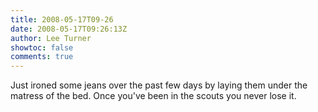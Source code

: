 ```yaml
---
title: 2008-05-17T09-26
date: 2008-05-17T09:26:13Z
author: Lee Turner
showtoc: false
comments: true
---
```


Just ironed some jeans over the past few days by laying them under the matress of the bed. Once you've been in the scouts you never lose it.


